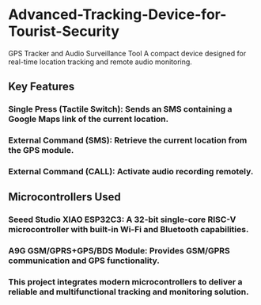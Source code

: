 # Advanced-Tracking-Device-for-Tourist-Security
GPS Tracker and Audio Surveillance Tool
A compact device designed for real-time location tracking and remote audio monitoring.

## Key Features
### Single Press (Tactile Switch): Sends an SMS containing a Google Maps link of the current location.
### External Command (SMS): Retrieve the current location from the GPS module.
### External Command (CALL): Activate audio recording remotely.

## Microcontrollers Used
### Seeed Studio XIAO ESP32C3: A 32-bit single-core RISC-V microcontroller with built-in Wi-Fi and Bluetooth capabilities.
### A9G GSM/GPRS+GPS/BDS Module: Provides GSM/GPRS communication and GPS functionality.
### This project integrates modern microcontrollers to deliver a reliable and multifunctional tracking and monitoring solution.
